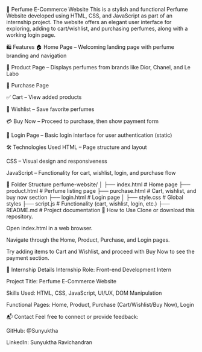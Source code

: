 🌸 Perfume E-Commerce Website
This is a stylish and functional Perfume Website developed using HTML, CSS, and JavaScript as part of an internship project. The website offers an elegant user interface for exploring, adding to cart/wishlist, and purchasing perfumes, along with a working login page.

🛍️ Features
🏠 Home Page – Welcoming landing page with perfume branding and navigation

🧴 Product Page – Displays perfumes from brands like Dior, Chanel, and Le Labo

🛒 Purchase Page

✅ Cart – View added products

💖 Wishlist – Save favorite perfumes

💳 Buy Now – Proceed to purchase, then show payment form

🔐 Login Page – Basic login interface for user authentication (static)

🛠️ Technologies Used
HTML – Page structure and layout

CSS – Visual design and responsiveness

JavaScript – Functionality for cart, wishlist, login, and purchase flow

📁 Folder Structure
perfume-website/
│
├── index.html             # Home page
├── product.html           # Perfume listing page
├── purchase.html          # Cart, wishlist, and buy now section
├── login.html             # Login page
│
├── style.css              # Global styles
├── script.js              # Functionality (cart, wishlist, login, etc.)
├── README.md              # Project documentation
🚀 How to Use
Clone or download this repository.

Open index.html in a web browser.

Navigate through the Home, Product, Purchase, and Login pages.

Try adding items to Cart and Wishlist, and proceed with Buy Now to see the payment section.

🎯 Internship Details
Internship Role: Front-end Development Intern

Project Title: Perfume E-Commerce Website

Skills Used: HTML, CSS, JavaScript, UI/UX, DOM Manipulation

Functional Pages: Home, Product, Purchase (Cart/Wishlist/Buy Now), Login

📬 Contact
Feel free to connect or provide feedback:

GitHub: @Sunyuktha

LinkedIn: Sunyuktha Ravichandran

